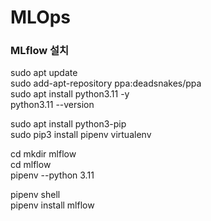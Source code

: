 # MLOps

### MLflow 설치
sudo apt update   
sudo add-apt-repository ppa:deadsnakes/ppa    
sudo apt install python3.11 -y    
python3.11 --version   

sudo apt install python3-pip   
sudo pip3 install pipenv virtualenv  

cd
mkdir mlflow  
cd mlflow  
pipenv --python 3.11  
   
pipenv shell   
pipenv install mlflow
